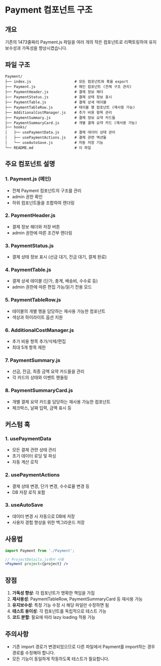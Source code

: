 # Payment 컴포넌트 구조

## 개요
기존의 1473줄짜리 Payment.js 파일을 여러 개의 작은 컴포넌트로 리팩토링하여 유지보수성과 가독성을 향상시켰습니다.

## 파일 구조

```
Payment/
├── index.js                    # 모든 컴포넌트와 훅을 export
├── Payment.js                  # 메인 컴포넌트 (전체 구조 관리)
├── PaymentHeader.js            # 결제 정보 헤더
├── PaymentStatus.js            # 결제 상태 정보 표시
├── PaymentTable.js             # 결제 상세 테이블
├── PaymentTableRow.js          # 테이블 행 컴포넌트 (재사용 가능)
├── AdditionalCostManager.js    # 추가 비용 항목 관리
├── PaymentSummary.js           # 결제 정보 요약 카드들
├── PaymentSummaryCard.js       # 개별 결제 요약 카드 (재사용 가능)
├── hooks/
│   ├── usePaymentData.js       # 결제 데이터 상태 관리
│   ├── usePaymentActions.js    # 결제 관련 액션들
│   └── useAutoSave.js          # 자동 저장 기능
└── README.md                   # 이 파일
```

## 주요 컴포넌트 설명

### 1. Payment.js (메인)
- 전체 Payment 컴포넌트의 구조를 관리
- admin 권한 확인
- 하위 컴포넌트들을 조합하여 렌더링

### 2. PaymentHeader.js
- 결제 정보 헤더와 저장 버튼
- admin 권한에 따른 조건부 렌더링

### 3. PaymentStatus.js
- 결제 상태 정보 표시 (선금 대기, 잔금 대기, 결제 완료)

### 4. PaymentTable.js
- 결제 상세 테이블 (단가, 총계, 배송비, 수수료 등)
- admin 권한에 따른 편집 가능/읽기 전용 모드

### 5. PaymentTableRow.js
- 테이블의 개별 행을 담당하는 재사용 가능한 컴포넌트
- 색상과 하이라이트 옵션 지원

### 6. AdditionalCostManager.js
- 추가 비용 항목 추가/삭제/편집
- 최대 5개 항목 제한

### 7. PaymentSummary.js
- 선금, 잔금, 최종 금액 요약 카드들을 관리
- 각 카드의 상태와 이벤트 핸들링

### 8. PaymentSummaryCard.js
- 개별 결제 요약 카드를 담당하는 재사용 가능한 컴포넌트
- 체크박스, 날짜 입력, 금액 표시 등

## 커스텀 훅

### 1. usePaymentData
- 모든 결제 관련 상태 관리
- 초기 데이터 로딩 및 파싱
- 자동 계산 로직

### 2. usePaymentActions
- 결제 상태 변경, 단가 변경, 수수료율 변경 등
- DB 저장 로직 포함

### 3. useAutoSave
- 데이터 변경 시 자동으로 DB에 저장
- 사용자 경험 향상을 위한 백그라운드 저장

## 사용법

```jsx
import Payment from './Payment';

// ProjectDetails.js에서 사용
<Payment project={project} />
```

## 장점

1. **가독성 향상**: 각 컴포넌트가 명확한 책임을 가짐
2. **재사용성**: PaymentTableRow, PaymentSummaryCard 등 재사용 가능
3. **유지보수성**: 특정 기능 수정 시 해당 파일만 수정하면 됨
4. **테스트 용이성**: 각 컴포넌트를 독립적으로 테스트 가능
5. **코드 분할**: 필요에 따라 lazy loading 적용 가능

## 주의사항

- 기존 import 경로가 변경되었으므로 다른 파일에서 Payment를 import하는 경우 경로를 수정해야 합니다.
- 모든 기능이 동일하게 작동하도록 테스트가 필요합니다. 